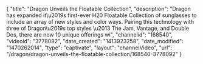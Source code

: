 {
    "title": "Dragon Unveils the Floatable Collection",
    "description": "Dragon has expanded it\u2019s first-ever H20 Floatable Collection of sunglasses to include an array of new styles and color ways. Pairing this technology with three of Dragon\u2019s top styles \u2013 The Jam, Vantage, and Double Dos, there are now 10 unique offerings wi",
    "channelid": "168540",
    "videoid": "3778092",
    "date_created": "1413923258",
    "date_modified": "1470262014",
    "type": "captivate",
    "layout": "channelVideo",
    "url": "\/dragon\/dragon-unveils-the-floatable-collection\/168540-3778092"
}